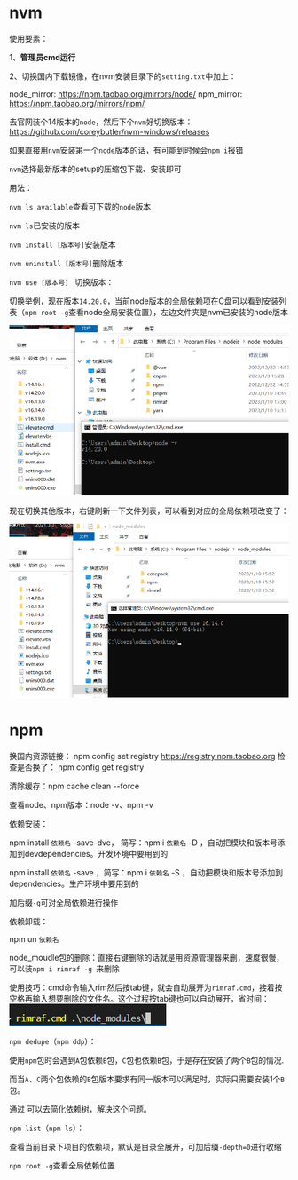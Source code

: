 # nvm

使用要素：

1、**管理员cmd运行**

2、切换国内下载镜像，在nvm安装目录下的`setting.txt`中加上：

node_mirror: https://npm.taobao.org/mirrors/node/
npm_mirror: https://npm.taobao.org/mirrors/npm/



去官网装个14版本的`node`，然后下个`nvm`好切换版本：https://github.com/coreybutler/nvm-windows/releases

如果直接用`nvm`安装第一个`node`版本的话，有可能到时候会`npm i`报错

`nvm`选择最新版本的setup的压缩包下载、安装即可

用法：

`nvm ls available`查看可下载的`node`版本

`nvm ls`已安装的版本

`nvm install [版本号]`安装版本

`nvm uninstall [版本号]`删除版本

`nvm use [版本号] ` 切换版本：

切换举例，现在版本`14.20.0`，当前node版本的全局依赖项在C盘可以看到安装列表（`npm root -g`查看node全局安装位置），左边文件夹是nvm已安装的node版本

![image-20230110163930152](README/image-20230110163930152.png)

现在切换其他版本，右键刷新一下文件列表，可以看到对应的全局依赖项改变了：

![image-20230110164246117](README/image-20230110164246117.png)



# npm

换国内资源链接：
npm config set registry https://registry.npm.taobao.org
检查是否换了：
npm config get registry

清除缓存：npm cache clean --force



查看node、npm版本：node -v、npm -v



依赖安装：

npm install `依赖名` -save-dve， 简写：npm i `依赖名` -D ，自动把模块和版本号添加到devdependencies。开发环境中要用到的	

npm install `依赖名` -save ，简写：npm i `依赖名` -S ，自动把模块和版本号添加到dependencies。生产环境中要用到的

加后缀`-g`可对全局依赖进行操作



依赖卸载：

npm un `依赖名`

node_moudle包的删除：直接右键删除的话就是用资源管理器来删，速度很慢，可以装`npm i rimraf -g `来删除

使用技巧：cmd命令输入rim然后按tab键，就会自动展开为`rimraf.cmd`，接着按空格再输入想要删除的文件名。这个过程按tab键也可以自动展开，省时间：![image-20230110233131569](README/image-20230110233131569.png)



`npm dedupe`（`npm ddp`）：

使用`npm`包时会遇到`A`包依赖`B`包，`C`包也依赖`B`包，于是存在安装了两个`B`包的情况.

 而当`A`、`C`两个包依赖的`B`包版本要求有同一版本可以满足时，实际只需要安装1个`B`包。

通过 可以去简化依赖树，解决这个问题。



`npm list`（`npm ls`）：

查看当前目录下项目的依赖项，默认是目录全展开，可加后缀`-depth=0`进行收缩



`npm root -g`查看全局依赖位置





